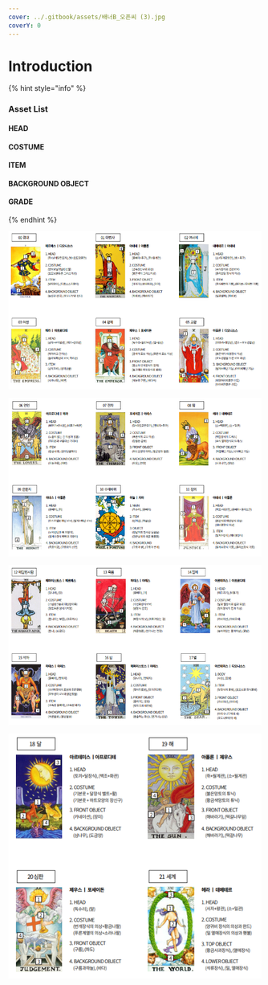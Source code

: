 ```yaml
---
cover: ../.gitbook/assets/배너B_오픈씨 (3).jpg
coverY: 0
---
```


# Introduction

{% hint style="info" %}
### Asset List

#### HEAD&#x20;

#### COSTUME&#x20;

#### ITEM&#x20;

#### BACKGROUND OBJECT&#x20;

#### GRADE&#x20;
{% endhint %}

![](<../.gitbook/assets/1 (1).PNG>)

![](../.gitbook/assets/2.PNG)

![](../.gitbook/assets/3.PNG)

![](../.gitbook/assets/4.PNG)

